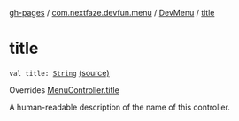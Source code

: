 [gh-pages](../../index.md) / [com.nextfaze.devfun.menu](../index.md) / [DevMenu](index.md) / [title](./title.md)

# title

`val title: `[`String`](https://kotlinlang.org/api/latest/jvm/stdlib/kotlin/-string/index.html) [(source)](https://github.com/NextFaze/dev-fun/tree/master/devfun-menu/src/main/java/com/nextfaze/devfun/menu/DeveloperMenu.kt#L132)

Overrides [MenuController.title](../-menu-controller/title.md)

A human-readable description of the name of this controller.

